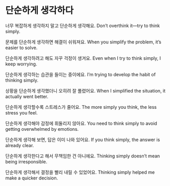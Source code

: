 # 단순하게 생각하다

너무 복잡하게 생각하지 말고 단순하게 생각해요.
Don’t overthink it—try to think simply.

문제를 단순하게 생각하면 해결이 쉬워져요.
When you simplify the problem, it’s easier to solve.

단순하게 생각하려고 해도 자꾸 걱정이 생겨요.
Even when I try to think simply, I keep worrying.

단순하게 생각하는 습관을 들이는 중이에요.
I’m trying to develop the habit of thinking simply.

상황을 단순하게 생각했더니 오히려 잘 풀렸어요.
When I simplified the situation, it actually went better.

단순하게 생각할수록 스트레스가 줄어요.
The more simply you think, the less stress you feel.

단순하게 생각해야 감정에 휘둘리지 않아요.
You need to think simply to avoid getting overwhelmed by emotions.

단순하게 생각해 보면, 답은 이미 나와 있어요.
If you think simply, the answer is already clear.

단순하게 생각한다고 해서 무책임한 건 아니에요.
Thinking simply doesn’t mean being irresponsible.

단순하게 생각해서 결정을 빨리 내릴 수 있었어요.
Thinking simply helped me make a quicker decision.

